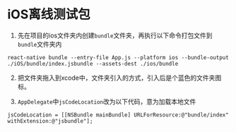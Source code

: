 # iOS离线测试包

1. 先在项目的ios文件夹内创建`bundle`文件夹，再执行以下命令打包文件到`bundle`文件夹内
```
react-native bundle --entry-file App.js --platform ios --bundle-output ./iOS/bundle/index.jsbundle --assets-dest ./ios/bundle
```

2. 把文件夹拖入到xcode中，文件夹引入的方式，引入后是个蓝色的文件夹图标。

3. `AppDelegate`中`jsCodeLocation`改为以下代码，意为加载本地文件
```
jsCodeLocation = [[NSBundle mainBundle] URLForResource:@"bundle/index" withExtension:@"jsbundle"];
```